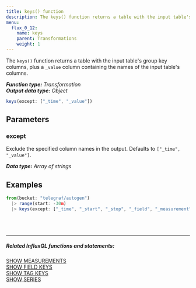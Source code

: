 ```yaml
---
title: keys() function
description: The keys() function returns a table with the input table's group key columns, plus a _value column containing the names of the input table's columns.
menu:
  flux_0_12:
    name: keys
    parent: Transformations
    weight: 1
---
```


The `keys()` function returns a table with the input table's group key columns,
plus a `_value` column containing the names of the input table's columns.

_**Function type:** Transformation_  
_**Output data type:** Object_

```js
keys(except: ["_time", "_value"])
```

## Parameters

### except
Exclude the specified column names in the output.
Defaults to `["_time", "_value"]`.

_**Data type:** Array of strings_

## Examples
```js
from(bucket: "telegraf/autogen")
  |> range(start: -30m)
  |> keys(except: ["_time", "_start", "_stop", "_field", "_measurement", "_value"])
```

<hr style="margin-top:4rem"/>

##### Related InfluxQL functions and statements:
[SHOW MEASUREMENTS](/influxdb/latest/query_language/schema_exploration/#show-measurements)  
[SHOW FIELD KEYS](/influxdb/latest/query_language/schema_exploration/#show-field-keys)  
[SHOW TAG KEYS](/influxdb/latest/query_language/schema_exploration/#show-tag-keys)  
[SHOW SERIES](/influxdb/latest/query_language/schema_exploration/#show-tag-keys)
